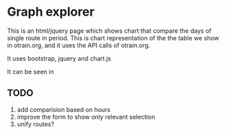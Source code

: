 Graph explorer
==============

This is an html/jquery page which shows chart that compare the days of single route in period. 
This is chart representation of the the table we show in otrain.org, and it uses the API calls of otrain.org.

It uses bootstrap, jquery and chart.js

It can be seen in 

TODO
-----

1. add comparision based on hours
1. improve the form to show only relevant selection 
1. unify routes?


